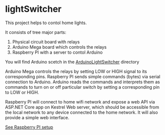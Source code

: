 # lightSwitcher
This project helps to contol home lights.

It consists of tree major parts:
1. Physical circuit board with relays
2. Arduino Mega board which controls the relays
3. Raspberry PI with a server to contol Arduino

You will find Arduino scetch in the [ArduinoLightSwitcher](./ArduinoLightSwitcher/ArduinoLightSwitcher.ino) directory

Arduino Mega controls the relays by setting LOW or HIGH signal to its corresponding pins.
Raspberry PI sends simple commands (bytes) via serial connection to Arduino. 
Arduino reads the commands and interprets them as commands to turn on or off particular switch by setting 
a corresponding pin to LOW or HIGH.

Raspberry PI will connect to home wifi network and expose a web API via ASP.NET Core app on Kestrel Web server, 
which should be accessible from the local network to any device connected to the home network. 
It will also provide a simple web interface.

[See Raspberry PI setup](SetupRaspberry.md)
